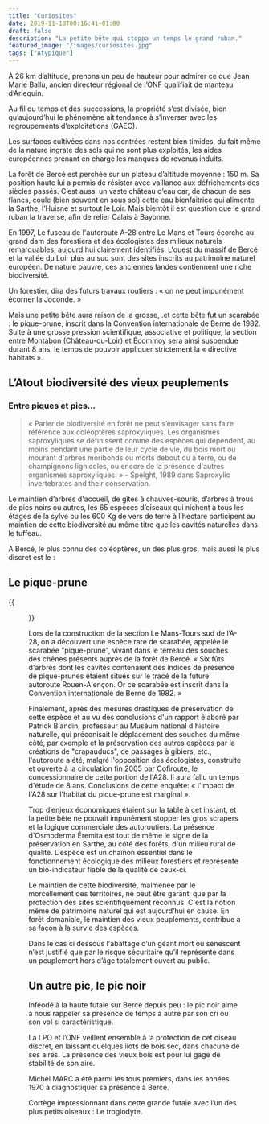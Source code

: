 ```yaml
---
title: "Curiosites"
date: 2019-11-10T00:16:41+01:00
draft: false
description: "La petite bête qui stoppa un temps le grand ruban."
featured_image: "/images/curiosites.jpg"
tags: ["Atypique"]
---
```


À 26 km d’altitude, prenons un peu de hauteur pour admirer ce que Jean Marie Ballu, ancien directeur
régional de l’ONF qualifiait de  manteau d’Arlequin.

Au fil du temps et des successions, la propriété s’est divisée, bien qu’aujourd’hui le phénomène ait
tendance à s’inverser avec les regroupements d’exploitations (GAEC).

Les surfaces cultivées dans nos contrées restent bien timides, du fait même de la nature ingrate des
sols qui ne sont plus exploités, les aides européennes prenant en charge les manques de revenus induits.

La forêt de Bercé est perchée sur un plateau d’altitude moyenne : 150 m. Sa position haute lui a permis
de résister avec vaillance aux défrichements des siècles passés. C’est aussi un vaste château d’eau car,
de chacun de ses flancs, coule (bien souvent en sous sol) cette eau bienfaitrice qui alimente la Sarthe,
l’Huisne et surtout le Loir. Mais bientôt il est question que le grand ruban la traverse, afin de relier
Calais à Bayonne.

En 1997, Le fuseau de l'autoroute A-28 entre Le Mans et Tours écorche au grand dam des forestiers et des
écologistes des milieux naturels remarquables, aujourd'hui clairement identifiés. L'ouest du massif de
Bercé et la vallée du Loir plus au sud sont des sites inscrits au patrimoine naturel européen.
De nature pauvre, ces anciennes landes contiennent une riche biodiversité.

Un forestier, dira des futurs travaux routiers : « on ne peut impunément écorner la Joconde. »

Mais une petite bête aura raison de la grosse, .et cette bête fut un scarabée : le pique-prune, inscrit
dans la Convention internationale de Berne de 1982. Suite à une grosse pression scientifique,
associative et politique, la section entre Montabon (Château-du-Loir) et Écommoy sera ainsi suspendue
durant 8 ans, le temps de pouvoir appliquer strictement la « directive habitats ».


## L’Atout biodiversité des vieux peuplements

### Entre piques et pics...

> « Parler de biodiversité en forêt ne peut s’envisager sans faire référence aux coléoptères saproxyliques.
> Les organismes saproxyliques se définissent comme des espèces qui dépendent, au moins pendant une partie
> de leur cycle de vie, du bois mort ou mourant d'arbres moribonds ou morts debout ou à terre, ou de
> champignons lignicoles, ou encore de la présence d'autres organismes saproxyliques. » - Speight, 1989
> dans Saproxylic invertebrates and their conservation.

Le maintien d’arbres d'accueil, de gîtes à chauves-souris, d’arbres à trous de pics noirs ou autres,
les 65 espèces d’oiseaux qui nichent à tous les étages de la sylve ou les 600 Kg de vers de terre à
l’hectare participent au maintien de cette biodiversité au même titre que les cavités naturelles dans
le tuffeau.

A Bercé, le plus connu des coléoptères, un des plus gros, mais aussi le plus discret est le :

## Le pique-prune

{{<figure src="/images/articles/pic-prune.jpg" title="Le pic prune aui stoppa l'autoroute">}}

Lors de la construction de la section Le Mans-Tours sud de l’A-28, on a découvert une espèce rare de
scarabée, appelée le scarabée "pique-prune", vivant dans le terreau des souches des chênes présents
auprès de la forêt de Bercé. « Six fûts d'arbres dont les cavités contenaient des indices de présence
de pique-prunes étaient situés sur le tracé de la future autoroute Rouen-Alençon. Or ce scarabée est
inscrit dans la Convention internationale de Berne de 1982. »

Finalement, après des mesures drastiques de préservation de cette espèce  et au vu des conclusions
d'un rapport élaboré par Patrick Blandin, professeur au Muséum national d'histoire naturelle,
qui préconisait le déplacement des souches du même côté, par exemple et la préservation des autres
espèces par la créations de "crapauducs", de passages à gibiers, etc., l'autoroute a été, malgré
l'opposition des écologistes, construite et ouverte à la circulation fin 2005 par Cofiroute,
le concessionnaire de cette portion de l'A28. Il aura fallu un temps d'étude de 8 ans.
Conclusions de cette enquête: « l'impact de l'A28 sur l'habitat du pique-prune est marginal ».

Trop d’enjeux économiques étaient sur la table à cet instant, et la petite bête ne pouvait impunément
stopper les gros scrapers et la logique commerciale des autoroutiers. La présence d'Osmoderma Éremita
est tout de même le signe de la préservation en Sarthe, au côté des forêts, d'un milieu rural de qualité.
L'espèce est un chaînon essentiel dans le fonctionnement écologique des milieux forestiers et représente
un bio-indicateur fiable de la qualité de ceux-ci.

Le maintien de cette biodiversité, malmenée par le morcellement des territoires, ne peut être garanti
que par la protection des sites scientifiquement reconnus. C'est la notion même de patrimoine naturel
qui est aujourd’hui en cause. En forêt domaniale, le maintien des vieux peuplements, contribue à sa
façon à la survie des espèces.

Dans le cas ci dessous l'abattage d’un géant mort ou sénescent n’est justifié que par le risque
sécuritaire qu’il représente dans un peuplement hors d’âge totalement ouvert au public.

## Un autre pic, le pic noir

Inféodé à la haute futaie sur Bercé depuis peu : le pic noir aime à nous rappeler sa présence de temps à
autre par son cri ou son vol si caractéristique.

La LPO et l’ONF veillent ensemble à la protection de cet oiseau discret, en laissant quelques îlots de
bois sec, dans  chacune de ses aires. La présence des vieux bois est pour lui gage de stabilité de son aire.

Michel MARC a été parmi les tous premiers, dans les années 1970 à diagnostiquer sa présence à Bercé.

Cortège impressionnant dans cette grande futaie avec l’un des plus petits oiseaux : Le troglodyte.